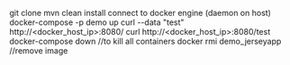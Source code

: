 git clone
mvn clean install
connect to docker engine (daemon on host)
docker-compose -p demo up
curl --data "test" http://<docker_host_ip>:8080/
curl http://<docker_host_ip>:8080/test
docker-compose down //to kill all containers
docker rmi demo_jerseyapp //remove image